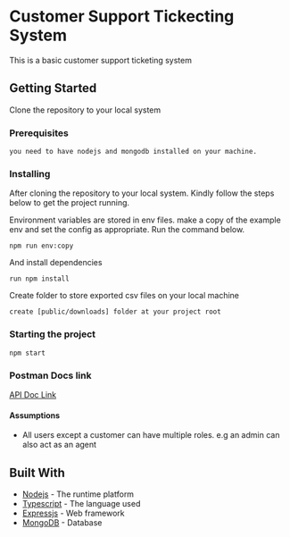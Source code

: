 # Customer Support Tickecting System
This is a basic customer support ticketing system

## Getting Started
Clone the repository to your local system

### Prerequisites
```
you need to have nodejs and mongodb installed on your machine.
```

### Installing

After cloning the repository to your local system. Kindly follow the steps below to get the project running.

Environment variables are stored in env files. make a copy of the example env and set the config as appropriate. Run the command below.

```
npm run env:copy
```

And install dependencies

```
run npm install
```

Create folder to store exported csv files on your local machine

```
create [public/downloads] folder at your project root
```

### Starting the project
```
npm start
```

### Postman Docs link

[API Doc Link](https://documenter.getpostman.com/view/484915/T1DmFexWversion=latest#5aacfa3a-2811-478a-ac4c-bd65e0013d87)

#### Assumptions
* All users except a customer can have multiple roles. e.g an admin can also act as an agent


## Built With
* [Nodejs](https://nodejs.org/) - The runtime platform
* [Typescript](https://www.typescriptlang.org/) - The language used
* [Expressjs](https://expressjs.com/) - Web framework
* [MongoDB](https://www.mongodb.com/) - Database 
